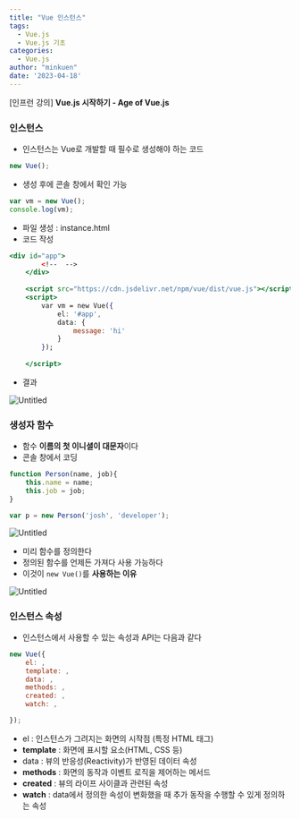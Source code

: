 ```yaml
---
title: "Vue 인스턴스"
tags:
  - Vue.js
  - Vue.js 기초
categories:
  - Vue.js
author: "minkuen"
date: '2023-04-18'
---
```



[인프런 강의] ****Vue.js 시작하기 - Age of Vue.js****

### 인스턴스

- 인스턴스는 Vue로 개발할 때 필수로 생성해야 하는 코드

```jsx
new Vue();
```

- 생성 후에 콘솔 창에서 확인 가능

```jsx
var vm = new Vue();
console.log(vm);
```

- 파일 생성 : instance.html
- 코드 작성

```jsx
<div id="app">
        <!--  -->
    </div>
    
    <script src="https://cdn.jsdelivr.net/npm/vue/dist/vue.js"></script>
    <script>
        var vm = new Vue({
            el: '#app',
            data: {
                message: 'hi' 
            }
        });
            
    </script>
```

- 결과

![Untitled](/images/vue_instance/Untitled.png)

### 생성자 함수

- 함수 **이름의 첫 이니셜이 대문자**이다
- 콘솔 창에서 코딩

```jsx
function Person(name, job){
	this.name = name;
	this.job = job;	
}

var p = new Person('josh', 'developer');
```

![Untitled](/images/vue_instance/Untitled%201.png)

- 미리 함수를 정의한다
- 정의된 함수를 언제든 가져다 사용 가능하다
- 이것이 `new Vue()`를 **사용하는 이유**

![Untitled](/images/vue_instance/Untitled%202.png)

### 인스턴스 속성

- 인스턴스에서 사용할 수 있는 속성과 API는 다음과 같다

```jsx
new Vue({
	el: ,
	template: ,
	data: ,
	methods: ,
	created: ,
	watch: ,

});
```

- el : 인스턴스가 그려지는 화면의 시작점 (특정 HTML 태그)
- **template** : 화면에 표시할 요소(HTML, CSS 등)
- data : 뷰의 반응성(Reactivity)가 반영된 데이터 속성
- **methods** : 화면의 동작과 이벤트 로직을 제어하는 메서드
- **created** : 뷰의 라이프 사이클과 관련된 속성
- **watch** : data에서 정의한 속성이 변화했을 때 추가 동작을 수행할 수 있게 정의하는 속성